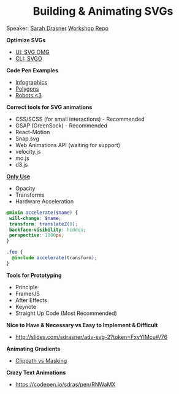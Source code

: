 <h1 align="center">Building & Animating SVGs</h1>

Speaker: [Sarah Drasner](https://twitter.com/sarah_edo)
[Workshop Repo](https://github.com/sdras/advanced-svg-workshop)

**Optimize SVGs**
- [UI: SVG OMG](https://jakearchibald.github.io/svgomg/)
- [CLI: SVGO](https://github.com/svg/svgo)


**Code Pen Examples**
- [Infographics](https://codepen.io/sdras/full/JdJgrB)
- [Polygons](https://codepen.io/sdras/pen/gppEwd)
- [Robots <3](https://codepen.io/sdras/pen/qdLJLJ)


**Correct tools for SVG animations**
- CSS/SCSS (for small interactions) - Recommended
- GSAP (GreenSock) - Recommended
- React-Motion
- Snap.svg
- Web Animations API (waiting for support)
- velocity.js
- mo.js
- d3.js

**[Only Use](http://slides.com/sdrasner/adv-svg-2?token=FxyYIMcu#/5)**
- Opacity
- Transforms
- Hardware Acceleration
```scss
@mixin accelerate($name) {
 will-change: $name;
 transform: translateZ(0);
 backface-visibility: hidden;
 perspective: 1000px;
}

.foo {
  @include accelerate(transform);
}
```

**Tools for Prototyping**
- Principle
- FramerJS
- After Effects
- Keynote
- Straight Up Code (Most Recommended)

**Nice to Have & Necessary vs Easy to Implement & Difficult**
- http://slides.com/sdrasner/adv-svg-2?token=FxyYIMcu#/76

**Animating Gradients**
- [Clippath vs Masking](https://css-tricks.com/masking-vs-clipping-use/)

**Crazy Text Animations**
- https://codepen.io/sdras/pen/RNWaMX
